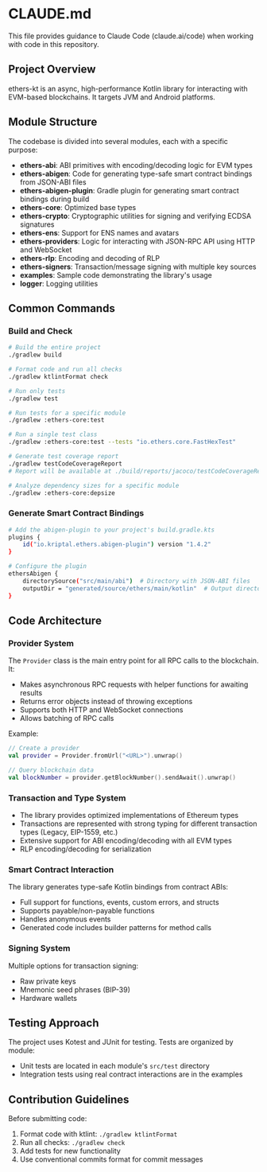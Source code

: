 # CLAUDE.md

This file provides guidance to Claude Code (claude.ai/code) when working with code in this repository.

## Project Overview

ethers-kt is an async, high-performance Kotlin library for interacting with EVM-based blockchains. It targets JVM and Android platforms.

## Module Structure

The codebase is divided into several modules, each with a specific purpose:

- **ethers-abi**: ABI primitives with encoding/decoding logic for EVM types
- **ethers-abigen**: Code for generating type-safe smart contract bindings from JSON-ABI files
- **ethers-abigen-plugin**: Gradle plugin for generating smart contract bindings during build
- **ethers-core**: Optimized base types
- **ethers-crypto**: Cryptographic utilities for signing and verifying ECDSA signatures
- **ethers-ens**: Support for ENS names and avatars
- **ethers-providers**: Logic for interacting with JSON-RPC API using HTTP and WebSocket
- **ethers-rlp**: Encoding and decoding of RLP
- **ethers-signers**: Transaction/message signing with multiple key sources
- **examples**: Sample code demonstrating the library's usage
- **logger**: Logging utilities

## Common Commands

### Build and Check

```bash
# Build the entire project
./gradlew build

# Format code and run all checks
./gradlew ktlintFormat check

# Run only tests
./gradlew test

# Run tests for a specific module
./gradlew :ethers-core:test

# Run a single test class
./gradlew :ethers-core:test --tests "io.ethers.core.FastHexTest"

# Generate test coverage report
./gradlew testCodeCoverageReport
# Report will be available at ./build/reports/jacoco/testCodeCoverageReport/html/index.html

# Analyze dependency sizes for a specific module
./gradlew :ethers-core:depsize
```

### Generate Smart Contract Bindings

```bash
# Add the abigen-plugin to your project's build.gradle.kts
plugins {
    id("io.kriptal.ethers.abigen-plugin") version "1.4.2"
}

# Configure the plugin
ethersAbigen {
    directorySource("src/main/abi")  # Directory with JSON-ABI files
    outputDir = "generated/source/ethers/main/kotlin"  # Output directory
}
```

## Code Architecture

### Provider System

The `Provider` class is the main entry point for all RPC calls to the blockchain. It:
- Makes asynchronous RPC requests with helper functions for awaiting results
- Returns error objects instead of throwing exceptions
- Supports both HTTP and WebSocket connections
- Allows batching of RPC calls

Example:
```kotlin
// Create a provider
val provider = Provider.fromUrl("<URL>").unwrap()

// Query blockchain data
val blockNumber = provider.getBlockNumber().sendAwait().unwrap()
```

### Transaction and Type System

- The library provides optimized implementations of Ethereum types
- Transactions are represented with strong typing for different transaction types (Legacy, EIP-1559, etc.)
- Extensive support for ABI encoding/decoding with all EVM types
- RLP encoding/decoding for serialization

### Smart Contract Interaction

The library generates type-safe Kotlin bindings from contract ABIs:
- Full support for functions, events, custom errors, and structs
- Supports payable/non-payable functions
- Handles anonymous events
- Generated code includes builder patterns for method calls

### Signing System

Multiple options for transaction signing:
- Raw private keys
- Mnemonic seed phrases (BIP-39)
- Hardware wallets

## Testing Approach

The project uses Kotest and JUnit for testing. Tests are organized by module:
- Unit tests are located in each module's `src/test` directory
- Integration tests using real contract interactions are in the examples

## Contribution Guidelines

Before submitting code:
1. Format code with ktlint: `./gradlew ktlintFormat`
2. Run all checks: `./gradlew check`
3. Add tests for new functionality
4. Use conventional commits format for commit messages